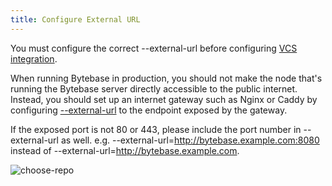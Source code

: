 ```yaml
---
title: Configure External URL
---
```


<hint-block type="warning">

You must configure the correct --external-url before configuring [VCS integration](/docs/vcs-integration/overview).

</hint-block>

When running Bytebase in production, you should not make the node that's running the Bytebase server directly accessible to the public internet. Instead, you should set up an internet gateway such as Nginx or Caddy by configuring [--external-url](/docs/reference/command-line#--external-url-string) to the endpoint exposed by the gateway.

<hint-block type="info">

If the exposed port is not 80 or 443, please include the port number in --external-url as well. e.g. --external-url=http://bytebase.example.com:8080 instead of --external-url=http://bytebase.example.com.

</hint-block>

![choose-repo](/docs/get-started/install/external-url-flow.webp)
